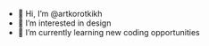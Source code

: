 - 👋 Hi, I’m @artkorotkikh
- 👀 I’m interested in design
- 🌱 I’m currently learning new coding opportunities 

